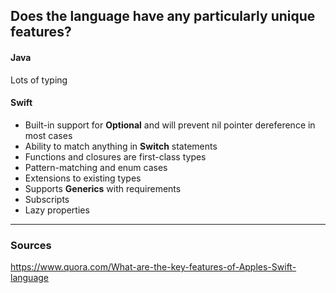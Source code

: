 ## Does the language have any particularly unique features?
#### Java
Lots of typing
#### Swift
- Built-in support for **Optional** and will prevent nil pointer dereference in most cases
- Ability to match anything in **Switch** statements
- Functions and closures are first-class types
- Pattern-matching and enum cases
- Extensions to existing types
- Supports **Generics** with requirements
- Subscripts
- Lazy properties

----

### Sources
https://www.quora.com/What-are-the-key-features-of-Apples-Swift-language
